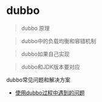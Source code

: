 dubbo
=========

> dubbo 原理


> dubbo中的负载均衡和容错机制


> dubbo如果自己实现


> dubbo和JDK版本要对应

dubbo常见问题和解决方案

- [使用dubbo过程中遇到的问题](https://blog.csdn.net/u012100371/article/details/78849813)